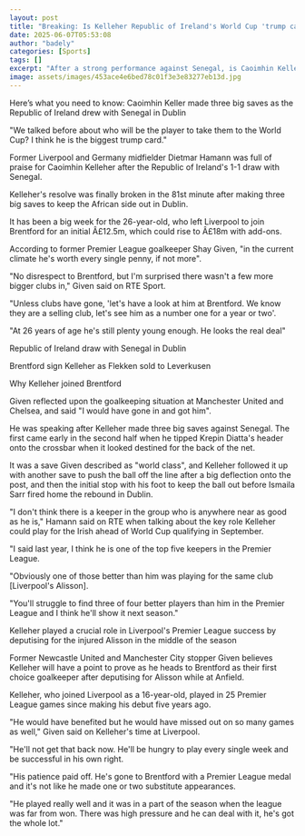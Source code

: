 ```yaml
---
layout: post
title: "Breaking: Is Kelleher Republic of Ireland's World Cup 'trump card'?"
date: 2025-06-07T05:53:08
author: "badely"
categories: [Sports]
tags: []
excerpt: "After a strong performance against Senegal, is Caoimhin Kelleher the Republic of Ireland's 'trump card' to the 2026 World Cup?"
image: assets/images/453ace4e6bed78c01f3e3e83277eb13d.jpg
---
```


Here’s what you need to know: Caoimhin Keller made three big saves as the Republic of Ireland drew with Senegal in Dublin

"We talked before about who will be the player to take them to the World Cup? I think he is the biggest trump card."

Former Liverpool and Germany midfielder Dietmar Hamann was full of praise for Caoimhin Kelleher after the Republic of Ireland's 1-1 draw with Senegal. 

Kelleher's resolve was finally broken in the 81st minute after making three big saves to keep the African side out in Dublin. 

It has been a big week for the 26-year-old, who left Liverpool to join Brentford for an initial Â£12.5m, which could rise to Â£18m with add-ons.

According to former Premier League goalkeeper Shay Given, "in the current climate he's worth every single penny, if not more".

"No disrespect to Brentford, but I'm surprised there wasn't a few more bigger clubs in," Given said on RTE Sport.

"Unless clubs have gone, 'let's have a look at him at Brentford. We know they are a selling club, let's see him as a number one for a year or two'. 

"At 26 years of age he's still plenty young enough. He looks the real deal"

Republic of Ireland draw with Senegal in Dublin

Brentford sign Kelleher as Flekken sold to Leverkusen

Why Kelleher joined Brentford

Given reflected upon the goalkeeping situation at Manchester United and Chelsea, and said "I would have gone in and got him".

He was speaking after Kelleher made three big saves against Senegal. The first came early in the second half when he tipped Krepin Diatta's header onto the crossbar when it looked destined for the back of the net.

It was a save Given described as "world class", and Kelleher followed it up with another save to push the ball off the line after a big deflection onto the post, and then the initial stop with his foot to keep the ball out before Ismaila Sarr fired home the rebound in Dublin.

"I don't think there is a keeper in the group who is anywhere near as good as he is," Hamann said on RTE when talking about the key role Kelleher could play for the Irish ahead of World Cup qualifying in September. 

"I said last year, I think he is one of the top five keepers in the Premier League. 

"Obviously one of those better than him was playing for the same club [Liverpool's Alisson]. 

"You'll struggle to find three of four better players than him in the Premier League and I think he'll show it next season." 

Kelleher played a crucial role in Liverpool's Premier League success by deputising for the injured Alisson in the middle of the season

Former Newcastle United and Manchester City stopper Given believes Kelleher will have a point to prove as he heads to Brentford as their first choice goalkeeper after deputising for Alisson while at Anfield.

Kelleher, who joined Liverpool as a 16-year-old, played in 25 Premier League games since making his debut five years ago.

"He would have benefited but he would have missed out on so many games as well," Given said on Kelleher's time at Liverpool. 

"He'll not get that back now. He'll be hungry to play every single week and be successful in his own right. 

"His patience paid off. He's gone to Brentford with a Premier League medal and it's not like he made one or two substitute appearances. 

"He played really well and it was in a part of the season when the league was far from won. There was high pressure and he can deal with it, he's got the whole lot."

